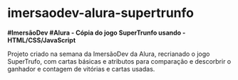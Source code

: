 # imersaodev-alura-supertrunfo
<strong>#ImersãoDev #Alura - Cópia do jogo SuperTrunfo usando - HTML/CSS/JavaScript</strong>

Projeto criado na semana da ImersãoDev da Alura, recrianado o jogo SuperTrufo, com cartas básicas e atributos para comparação e descorbrir o ganhador e contagem de vitórias e cartas usadas.

